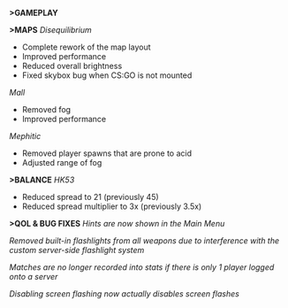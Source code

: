 **>GAMEPLAY**

**>MAPS**
*Disequilibrium*
- Complete rework of the map layout
- Improved performance
- Reduced overall brightness
- Fixed skybox bug when CS:GO is not mounted

*Mall*
- Removed fog
- Improved performance

*Mephitic*
- Removed player spawns that are prone to acid
- Adjusted range of fog

**>BALANCE**
*HK53*
- Reduced spread to 21 (previously 45)
- Reduced spread multiplier to 3x (previously 3.5x)

**>QOL & BUG FIXES**
*Hints are now shown in the Main Menu*

*Removed built-in flashlights from all weapons due to interference with the custom server-side flashlight system*

*Matches are no longer recorded into stats if there is only 1 player logged onto a server*

*Disabling screen flashing now actually disables screen flashes*